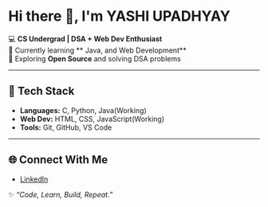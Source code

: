 # Hi there 👋, I'm YASHI UPADHYAY 

💻 **CS Undergrad | DSA + Web Dev Enthusiast**  
🌱 Currently learning ** Java, and Web Development**  
🚀 Exploring **Open Source** and solving DSA problems  

---

## 🔹 Tech Stack
- **Languages:** C, Python, Java(Working)  
- **Web Dev:** HTML, CSS, JavaScript(Working) 
- **Tools:** Git, GitHub, VS Code

---

## 🌐 Connect With Me
- [LinkedIn](https://linkedin.com/in/yourprofile)  
  

✨ *“Code, Learn, Build, Repeat.”*  


